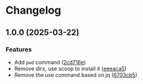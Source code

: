 # Changelog

## 1.0.0 (2025-03-22)


### Features

* Add `pwd` command ([2cd716e](https://github.com/narnaud/clink-terminal/commit/2cd716e53b1caeba85b6895f851f3c72d456924b))
* Remove dirx, use scoop to install it ([eeeaca5](https://github.com/narnaud/clink-terminal/commit/eeeaca550fb05bd04f348437af829e159d5c5ca1))
* Remove the use command based on jq ([6703cb5](https://github.com/narnaud/clink-terminal/commit/6703cb54629761724eca8efd93c15303b326a834))

